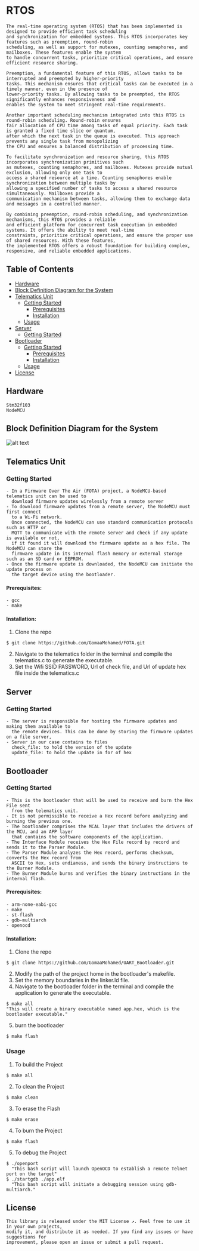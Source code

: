 # RTOS
```
The real-time operating system (RTOS) that has been implemented is designed to provide efficient task scheduling
and synchronization for embedded systems. This RTOS incorporates key features such as preemption, round-robin
scheduling, as well as support for mutexes, counting semaphores, and mailboxes. These features enable the system
to handle concurrent tasks, prioritize critical operations, and ensure efficient resource sharing.

Preemption, a fundamental feature of this RTOS, allows tasks to be interrupted and preempted by higher-priority
tasks. This mechanism ensures that critical tasks can be executed in a timely manner, even in the presence of
lower-priority tasks. By allowing tasks to be preempted, the RTOS significantly enhances responsiveness and
enables the system to meet stringent real-time requirements.

Another important scheduling mechanism integrated into this RTOS is round-robin scheduling. Round-robin ensures
fair allocation of CPU time among tasks of equal priority. Each task is granted a fixed time slice or quantum,
after which the next task in the queue is executed. This approach prevents any single task from monopolizing
the CPU and ensures a balanced distribution of processing time.

To facilitate synchronization and resource sharing, this RTOS incorporates synchronization primitives such
as mutexes, counting semaphores, and mailboxes. Mutexes provide mutual exclusion, allowing only one task to
access a shared resource at a time. Counting semaphores enable synchronization between multiple tasks by
allowing a specified number of tasks to access a shared resource simultaneously. Mailboxes provide a
communication mechanism between tasks, allowing them to exchange data and messages in a controlled manner.

By combining preemption, round-robin scheduling, and synchronization mechanisms, this RTOS provides a reliable
and efficient platform for concurrent task execution in embedded systems. It offers the ability to meet real-time
constraints, prioritize critical operations, and ensure the proper use of shared resources. With these features,
the implemented RTOS offers a robust foundation for building complex, responsive, and reliable embedded applications.
```

## Table of Contents
- [Hardware](#hardware)
- [Block Definition Diagram for the System](#block_definition_diagram_for_the_system)
- [Telematics Unit](#telematics_unit)
  - [Getting Started](#getting_started)
    - [Prerequisites](#Prerequisites)
    - [Installation](#installation)
  - [Usage](#usage)
- [Server](#server)
    - [Getting Started](#getting_started)
- [Bootloader](#bootloader)
  - [Getting Started](#getting_started)
    - [Prerequisites](#Prerequisites)
    - [Installation](#installation)
  - [Usage](#usage)
- [License](#license)


## Hardware
```
Stm32f103
NodeMCU
```

  
## Block Definition Diagram for the System
![alt text](./images/FOTA.png)

## Telematics Unit
### Getting Started
```
- In a Firmware Over The Air (FOTA) project, a NodeMCU-based telematics unit can be used to
  download firmware updates wirelessly from a remote server
- To download firmware updates from a remote server, the NodeMCU must first connect
  to a Wi-Fi network.
  Once connected, the NodeMCU can use standard communication protocols such as HTTP or
  MQTT to communicate with the remote server and check if any update is available or not,
  if it found it will download the firmware update as a hex file. The NodeMCU can store the
  firmware update in its internal flash memory or external storage such as an SD card or EEPROM.
- Once the firmware update is downloaded, the NodeMCU can initiate the update process on
  the target device using the bootloader.
```
#### Prerequisites:
```
- gcc
- make
```
#### Installation:
1. Clone the repo
```
$ git clone https://github.com/GomaaMohamed/FOTA.git
```
2. Navigate to the telematics folder in the terminal and compile the telematics.c
   to generate the executable.
3. Set the Wifi SSID PASSWORD, Url of check file, and Url of update hex file inside the telematics.c 
## Server
### Getting Started
```
- The server is responsible for hosting the firmware updates and making them available to
  the remote devices. This can be done by storing the firmware updates on a file server,
- Server in our case contains to files
  check_file: to hold the version of the update
  update_file: to hold the update in for of hex
```
## Bootloader
### Getting Started
```
- This is the bootloader that will be used to receive and burn the Hex File sent
  from the telematics unit.
- It is not permissible to receive a Hex record before analyzing and burning the previous one.
- The bootloader comprises the MCAL layer that includes the drivers of the MCU, and an APP layer
  that contains the software components of the application.
- The Interface Module receives the Hex File record by record and sends it to the Parser Module.
- The Parser Module analyzes the Hex record, performs checksum, converts the Hex record from
  ASCII to Hex, sets endianess, and sends the binary instructions to the Burner Module.
- The Burner Module burns and verifies the binary instructions in the internal flash.
```
#### Prerequisites:
```
- arm-none-eabi-gcc
- make
- st-flash
- gdb-multiarch
- openocd
```
#### Installation:
1. Clone the repo
```
$ git clone https://github.com/GomaaMohamed/UART_Bootloader.git
```
2. Modify the path of the project home in the bootloader's makefile.
3. Set the memory boundaries in the linker.ld file.
4. Navigate to the bootloader folder in the terminal and compile the application to generate the executable.
```
$ make all
"This will create a binary executable named app.hex, which is the bootloader executable."
```
5. burn the bootloader
```
$ make flash
```
### Usage
1. To build the Project
```
$ make all
```
2. To clean the Project
```
$ make clean
```
3. To erase the Flash
```
$ make erase
```
4. To burn the Project
```
$ make flash
```
5. To debug the Project
```
$ ./openport
  "This bash script will launch OpenOCD to establish a remote Telnet port on the target"
$ ./startgdb ./app.elf
  "This bash script will initiate a debugging session using gdb-multiarch."
```

## License
```
This library is released under the MIT License ↗. Feel free to use it in your own projects, 
modify it, and distribute it as needed. If you find any issues or have suggestions for
improvement, please open an issue or submit a pull request.
```







